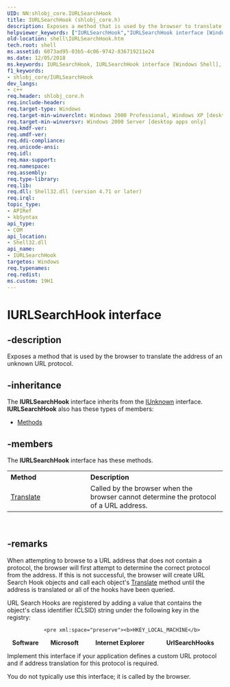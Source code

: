 ```yaml
---
UID: NN:shlobj_core.IURLSearchHook
title: IURLSearchHook (shlobj_core.h)
description: Exposes a method that is used by the browser to translate the address of an unknown URL protocol.helpviewer_keywords: ["IURLSearchHook","IURLSearchHook interface [Windows Shell]","IURLSearchHook interface [Windows Shell]","described","_win32_IURLSearchHook","shell.IURLSearchHook","shlobj_core/IURLSearchHook"]
old-location: shell\IURLSearchHook.htm
tech.root: shell
ms.assetid: 6073ad95-03b5-4c06-9742-836719211e24
ms.date: 12/05/2018
ms.keywords: IURLSearchHook, IURLSearchHook interface [Windows Shell], IURLSearchHook interface [Windows Shell],described, _win32_IURLSearchHook, shell.IURLSearchHook, shlobj_core/IURLSearchHook
f1_keywords:
- shlobj_core/IURLSearchHook
dev_langs:
- c++
req.header: shlobj_core.h
req.include-header: 
req.target-type: Windows
req.target-min-winverclnt: Windows 2000 Professional, Windows XP [desktop apps only]
req.target-min-winversvr: Windows 2000 Server [desktop apps only]
req.kmdf-ver: 
req.umdf-ver: 
req.ddi-compliance: 
req.unicode-ansi: 
req.idl: 
req.max-support: 
req.namespace: 
req.assembly: 
req.type-library: 
req.lib: 
req.dll: Shell32.dll (version 4.71 or later)
req.irql: 
topic_type:
- APIRef
- kbSyntax
api_type:
- COM
api_location:
- Shell32.dll
api_name:
- IURLSearchHook
targetos: Windows
req.typenames: 
req.redist: 
ms.custom: 19H1
---
```


# IURLSearchHook interface


## -description


Exposes a method that is used by the browser to translate the address of an unknown URL protocol.


## -inheritance

The <b xmlns:loc="http://microsoft.com/wdcml/l10n">IURLSearchHook</b> interface inherits from the <a href="https://docs.microsoft.com/windows/desktop/api/unknwn/nn-unknwn-iunknown">IUnknown</a> interface. <b>IURLSearchHook</b> also has these types of members:
<ul>
<li><a href="https://docs.microsoft.com/">Methods</a></li>
</ul>

## -members

The <b>IURLSearchHook</b> interface has these methods.
<table class="members" id="memberListMethods">
<tr>
<th align="left" width="37%">Method</th>
<th align="left" width="63%">Description</th>
</tr>
<tr data="declared;">
<td align="left" width="37%">
<a href="https://docs.microsoft.com/windows/desktop/api/shlobj_core/nf-shlobj_core-iurlsearchhook-translate">Translate</a>
</td>
<td align="left" width="63%">
Called by the browser when the browser cannot determine the protocol of a URL address.

</td>
</tr>
</table> 


## -remarks



When attempting to browse to a URL address that does not contain a protocol, the browser will first attempt to determine the correct protocol from the address. If this is not successful, the browser will create URL Search Hook objects and call each object's <a href="https://docs.microsoft.com/windows/desktop/api/shlobj_core/nf-shlobj_core-iurlsearchhook-translate">Translate</a> method until the address is translated or all of the hooks have been queried.

URL Search Hooks are registered by adding a value that contains the object's class identifier (CLSID) string under the following key in the registry: 
				
				<pre xml:space="preserve"><b>HKEY_LOCAL_MACHINE</b>
   <b>Software</b>
      <b>Microsoft</b>
         <b>Internet Explorer</b>
            <b>UrlSearchHooks</b></pre>


Implement this interface if your application defines a custom URL protocol and if address translation for this protocol is required.

You do not typically use this interface; it is called by the browser.



